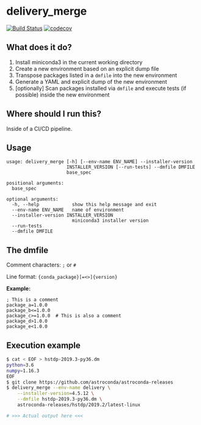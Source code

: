 # delivery_merge

[![Build Status](https://dev.azure.com/astroconda/delivery_merge/_apis/build/status/astroconda.delivery_merge?branchName=master)](https://dev.azure.com/astroconda/delivery_merge/_build/latest?definitionId=1&branchName=master)
[![codecov](https://codecov.io/gh/astroconda/delivery_merge/branch/master/graph/badge.svg)](https://codecov.io/gh/astroconda/delivery_merge)

## What does it do?

1. Install miniconda3 in the current working directory
2. Create a new environment based on an explicit dump file
3. Transpose packages listed in a `dmfile` into the new environment
4. Generate a YAML and explicit dump of the new environment
5. [optionally] Scan packages installed via `dmfile` and execute tests (if possible) inside the new environment

## Where should I run this?

Inside of a CI/CD pipeline.


## Usage

```
usage: delivery_merge [-h] [--env-name ENV_NAME] --installer-version
                      INSTALLER_VERSION [--run-tests] --dmfile DMFILE
                      base_spec

positional arguments:
  base_spec

optional arguments:
  -h, --help            show this help message and exit
  --env-name ENV_NAME   name of environment
  --installer-version INSTALLER_VERSION
                        miniconda3 installer version
  --run-tests
  --dmfile DMFILE
```

## The dmfile

Comment characters: `;` or `#`

Line format: `{conda_package}[=<>]{version}`

**Example:**

```
; This is a comment
package_a=1.0.0
package_b<=1.0.0
package_c>=1.0.0  # This is also a comment
package_d>1.0.0
package_e<1.0.0
```


## Execution example

```sh
$ cat < EOF > hstdp-2019.3-py36.dm
python=3.6
numpy=1.16.3
EOF
$ git clone https://github.com/astroconda/astroconda-releases
$ delivery_merge --env-name delivery \
    --installer-version=4.5.12 \
    --dmfile hstdp-2019.3-py36.dm \
    astroconda-releases/hstdp/2019.2/latest-linux

# >>> Actual output here <<<
```
